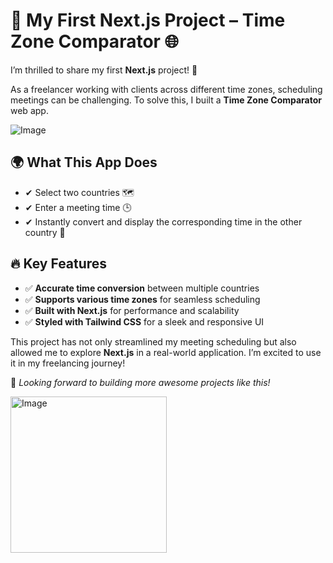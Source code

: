 
<body>
<h1>🚀 My First Next.js Project – Time Zone Comparator 🌐</h1>
    <p>I’m thrilled to share my first <strong>Next.js</strong> project! 🎉</p>
    <p>As a freelancer working with clients across different time zones, scheduling meetings can be challenging. To solve this, I built a <strong>Time Zone Comparator</strong> web app.</p>
     <img src="https://github.com/user-attachments/assets/0668bb5b-5a48-44c2-853a-ff5e200b9298" alt="Image" />

<h2>🌍 What This App Does</h2>
<ul>
    <li>✔ Select two countries 🗺</li>
        <li>✔ Enter a meeting time 🕒</li>
        <li>✔ Instantly convert and display the corresponding time in the other country 📅</li>
    </ul>

<h2>🔥 Key Features</h2>
    <ul>
        <li>✅ <strong>Accurate time conversion</strong> between multiple countries</li>
        <li>✅ <strong>Supports various time zones</strong> for seamless scheduling</li>
        <li>✅ <strong>Built with Next.js</strong> for performance and scalability</li>
        <li>✅ <strong>Styled with Tailwind CSS</strong> for a sleek and responsive UI</li>
    </ul>

<p>This project has not only streamlined my meeting scheduling but also allowed me to explore <strong>Next.js</strong> in a real-world application. I’m excited to use it in my freelancing journey!</p>

<p>📌 <em>Looking forward to building more awesome projects like this!</em></p>
 <img src="https://github.com/user-attachments/assets/892d4583-ea16-4f47-9e06-eb9d9d0fa6ce" alt="Image" width="250" />
</body>

